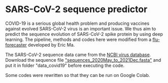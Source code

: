 # SARS-CoV-2 sequence predictor

COVID-19 is a serious global health problem and producing vaccines against evolved SARS-CoV-2 virus is an important issue. We thus aim to predict the sequence evolution of SARS-CoV-2 spike protein by using deep learning.
The pipeline, methods and codes here were modified from a [flu-forecaster](https://github.com/ericmjl/flu-sequence-predictor) developed by Eric Ma. 

The SARS-CoV-2 sequence data came from the [NCBI virus database](https://www.ncbi.nlm.nih.gov/labs/virus/vssi/#/virus?SeqType_s=Nucleotide&VirusLineage_ss=taxid:2697049&CollectionDate_dr=1950-01-01T00:00:00Z%20TO%20NOW&CreateDate_dt=1950-01-01T00:00:00Z%20TO%20NOW). 
Download the sequence file ["sequences_2020May_to_2021Dec.fasta"](https://drive.google.com/file/d/1yuMTFq1k7kVaWoXslUJ2fD0oygG85qpJ/view?usp=sharing) and put it in folder "data_covid19" before executing the code.

Some codes were rewritten so that they can be run on Google Colab.
